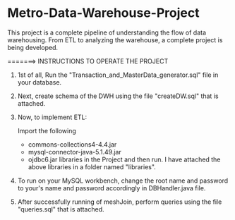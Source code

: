 # Metro-Data-Warehouse-Project
This project is a complete pipeline of understanding the flow of data warehousing. From ETL to analyzing the warehouse, a complete project is being developed.




=======> INSTRUCTIONS TO OPERATE THE PROJECT 

1. 1st of all, Run the "Transaction_and_MasterData_generator.sql" file in your database.
2. Next, create schema of the DWH using the file "createDW.sql" that is attached.
3. Now, to implement ETL:

   Import the following
	+ commons-collections4-4.4.jar 
	+ mysql-connector-java-5.1.49.jar
	+ ojdbc6.jar 
libraries in the Project and then run. I have attached the above libraries in a folder named "libraries".

4. To run on your MySQL workbench, change the root name and password to your's name and password accordingly    in DBHandler.java file.
5. After successfully running of meshJoin, perform queries using the file "queries.sql" that is attached.
